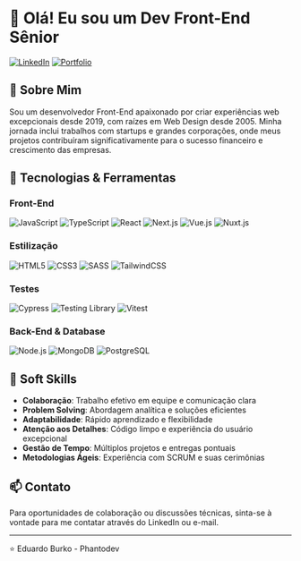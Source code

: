 # 👋 Olá! Eu sou um Dev Front-End Sênior

[![LinkedIn](https://img.shields.io/badge/LinkedIn-0077B5?style=for-the-badge&logo=linkedin&logoColor=white)](your-linkedin-url)
[![Portfolio](https://img.shields.io/badge/Portfolio-FF5722?style=for-the-badge&logo=todoist&logoColor=white)](your-portfolio-url)

## 💫 Sobre Mim
Sou um desenvolvedor Front-End apaixonado por criar experiências web excepcionais desde 2019, com raízes em Web Design desde 2005. Minha jornada inclui trabalhos com startups e grandes corporações, onde meus projetos contribuíram significativamente para o sucesso financeiro e crescimento das empresas.

## 🚀 Tecnologias & Ferramentas

### Front-End
![JavaScript](https://img.shields.io/badge/JavaScript-F7DF1E?style=for-the-badge&logo=javascript&logoColor=black)
![TypeScript](https://img.shields.io/badge/TypeScript-007ACC?style=for-the-badge&logo=typescript&logoColor=white)
![React](https://img.shields.io/badge/React-20232A?style=for-the-badge&logo=react&logoColor=61DAFB)
![Next.js](https://img.shields.io/badge/Next.js-000000?style=for-the-badge&logo=next.js&logoColor=white)
![Vue.js](https://img.shields.io/badge/Vue.js-35495E?style=for-the-badge&logo=vue.js&logoColor=4FC08D)
![Nuxt.js](https://img.shields.io/badge/Nuxt.js-00DC82?style=for-the-badge&logo=nuxt.js&logoColor=white)

### Estilização
![HTML5](https://img.shields.io/badge/HTML5-E34F26?style=for-the-badge&logo=html5&logoColor=white)
![CSS3](https://img.shields.io/badge/CSS3-1572B6?style=for-the-badge&logo=css3&logoColor=white)
![SASS](https://img.shields.io/badge/SASS-CC6699?style=for-the-badge&logo=sass&logoColor=white)
![TailwindCSS](https://img.shields.io/badge/Tailwind_CSS-38B2AC?style=for-the-badge&logo=tailwind-css&logoColor=white)

### Testes
![Cypress](https://img.shields.io/badge/Cypress-17202C?style=for-the-badge&logo=cypress&logoColor=white)
![Testing Library](https://img.shields.io/badge/Testing_Library-E33332?style=for-the-badge&logo=testing-library&logoColor=white)
![Vitest](https://img.shields.io/badge/Vitest-6E9F18?style=for-the-badge&logo=vitest&logoColor=white)

### Back-End & Database
![Node.js](https://img.shields.io/badge/Node.js-339933?style=for-the-badge&logo=node.js&logoColor=white)
![MongoDB](https://img.shields.io/badge/MongoDB-47A248?style=for-the-badge&logo=mongodb&logoColor=white)
![PostgreSQL](https://img.shields.io/badge/PostgreSQL-316192?style=for-the-badge&logo=postgresql&logoColor=white)

## 💪 Soft Skills

- **Colaboração**: Trabalho efetivo em equipe e comunicação clara
- **Problem Solving**: Abordagem analítica e soluções eficientes
- **Adaptabilidade**: Rápido aprendizado e flexibilidade
- **Atenção aos Detalhes**: Código limpo e experiência do usuário excepcional
- **Gestão de Tempo**: Múltiplos projetos e entregas pontuais
- **Metodologias Ágeis**: Experiência com SCRUM e suas cerimônias

## 📫 Contato

Para oportunidades de colaboração ou discussões técnicas, sinta-se à vontade para me contatar através do LinkedIn ou e-mail.

---
⭐️ Eduardo Burko - Phantodev
